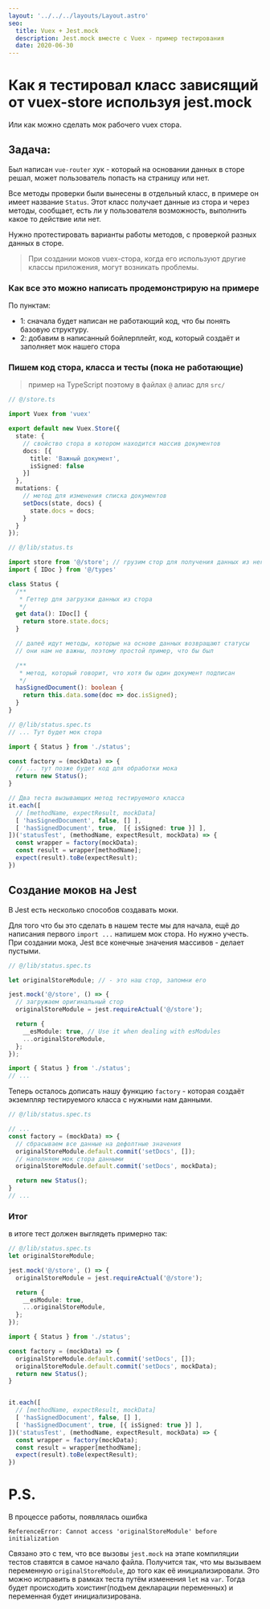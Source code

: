 ```yaml
---
layout: '../../../layouts/Layout.astro'
seo:
  title: Vuex + Jest.mock
  description: Jest.mock вместе с Vuex - пример тестирования
  date: 2020-06-30
---
```


# Как я тестировал класс зависящий от vuex-store используя jest.mock

Или как можно сделать мок рабочего vuex стора.

## Задача:

Был написан `vue-router` хук - который на основании данных в сторе решал, может пользователь попасть на страницу или нет.

Все методы проверки были вынесены в отдельный класс, в примере он имеет название `Status`. Этот класс получает данные из стора и через методы, сообщает, есть ли у пользователя возможность, выполнить какое то действие или нет.

Нужно протестировать варианты работы методов, с проверкой разных данных в сторе.


> При создании моков vuex-стора, когда его используют другие классы приложения, могут возникать проблемы.

### Как все это можно написать продемонстрирую на примере

По пунктам:

- 1: сначала будет написан не работающий код, что бы понять базовую структуру.
- 2: добавим в написанный бойлерплейт, код, который создаёт и заполняет мок нашего стора

### Пишем код стора, класса и тесты (пока не работающие)

> пример на TypeScript поэтому в файлах `@` алиас для `src/`

```ts
// @/store.ts

import Vuex from 'vuex'

export default new Vuex.Store({
  state: {
    // свойство стора в котором находится массив документов
    docs: [{
      title: 'Важный документ',
      isSigned: false
    }]
  },
  mutations: {
    // метод для изменения списка документов
    setDocs(state, docs) {
      state.docs = docs;
    }
  }
});
```


```ts
// @/lib/status.ts

import store from '@/store'; // грузим стор для получения данных из него
import { IDoc } from '@/types'

class Status {
  /**
   * Геттер для загрузки данных из стора
   */
  get data(): IDoc[] {
    return store.state.docs;
  }

  // далеё идут методы, которые на основе данных возвращают статусы
  // они нам не важны, поэтому простой пример, что бы был

  /**
   * метод, который говорит, что хотя бы один документ подписан
   */
  hasSignedDocument(): boolean {
    return this.data.some(doc => doc.isSigned);
  }
}
```

```ts
// @/lib/status.spec.ts
// ... Тут будет мок стора

import { Status } from './status';

const factory = (mockData) => {
  // ... тут позже будет код для обработки мока
  return new Status();
}

// Два теста вызывающих метод тестируемого класса
it.each([
  // [methodName, expectResult, mockData]
  [ 'hasSignedDocument', false, [] ],
  [ 'hasSignedDocument', true,  [{ isSigned: true }] ],
])('statusTest', (methodName, expectResult, mockData) => {
  const wrapper = factory(mockData);
  const result = wrapper[methodName];
  expect(result).toBe(expectResult);
})
```

## Создание моков на Jest

В Jest есть несколько способов создавать моки.

Для того что бы это сделать в нашем тесте мы для начала, ещё до написания первого `import ...` напишем мок стора. Но нужно учесть. При создании мока, Jest все конечные значения массивов - делает пустыми.

```ts
// @/lib/status.spec.ts

let originalStoreModule; // - это наш стор, запомни его

jest.mock('@/store', () => {
  // загружаем оригинальный стор
  originalStoreModule = jest.requireActual('@/store');

  return {
    __esModule: true, // Use it when dealing with esModules
    ...originalStoreModule,
  };
});

import { Status } from './status';
// ...
```

Теперь осталось дописать нашу функцию `factory` - которая создаёт экземпляр тестируемого класса с нужными нам данными.

```ts
// @/lib/status.spec.ts

// ...
const factory = (mockData) => {
  // сбрасываем все данные на дефолтные значения
  originalStoreModule.default.commit('setDocs', []);
  // наполняем мок стора данными
  originalStoreModule.default.commit('setDocs', mockData);

  return new Status();
}
// ...
```

### Итог

в итоге тест должен выглядеть примерно так:

```ts
// @/lib/status.spec.ts
let originalStoreModule;

jest.mock('@/store', () => {
  originalStoreModule = jest.requireActual('@/store');

  return {
    __esModule: true,
    ...originalStoreModule,
  };
});

import { Status } from './status';

const factory = (mockData) => {
  originalStoreModule.default.commit('setDocs', []);
  originalStoreModule.default.commit('setDocs', mockData);
  return new Status();
}


it.each([
  // [methodName, expectResult, mockData]
  [ 'hasSignedDocument', false, [] ],
  [ 'hasSignedDocument', true, [{ isSigned: true }] ],
])('statusTest', (methodName, expectResult, mockData) => {
  const wrapper = factory(mockData);
  const result = wrapper[methodName];
  expect(result).toBe(expectResult);
})
```

# P.S.

В процессе работы, появлялась ошибка

```
ReferenceError: Cannot access 'originalStoreModule' before initialization
```

Связано это с тем, что все вызовы `jest.mock` на этапе компиляции тестов ставятся в самое начало файла.
Получится так, что мы вызываем переменную `originalStoreModule`, до того как её инициализировали.
Это можно исправить в рамках теста путём изменения `let` на `var`. Тогда будет происходить хоистинг(подъем декларации переменных) и переменная будет инициализирована.
